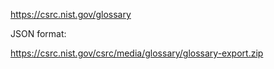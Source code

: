 https://csrc.nist.gov/glossary

JSON format:

https://csrc.nist.gov/csrc/media/glossary/glossary-export.zip

